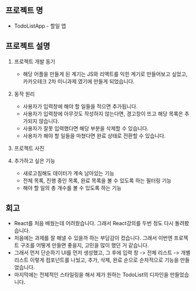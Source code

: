  ## 프로젝트 명
- TodoListApp - 할일 앱 

## 프로젝트 설명 
1. 프로젝트 개발 동기
   - 해당 어플을 만들게 된 계기는 JS와 리액트를 익힌 계기로 만들어보고 싶었고, 카카오테크 2차 미니과제 였기에 만들게 되었습니다.
2. 동작 원리
    - 사용자가 입력창에 해야 할 일들을 적으면 추가됩니다.
    - 사용자가 입력창에 아무것도 작성하지 않는다면, 경고창이 뜨고 해당 목록은 추가되지 않습니다.
    - 사용자가 잘못 입력했다면 해당 부분을 삭제할 수 있습니다.
    - 사용자가 해야 할 일들을 마쳤다면 완료 상태로 전환할 수 있습니다.
3. 프로젝트 사진
   
4. 추가하고 싶은 기능
   - 새로고침해도 데이터가 계속 남아있는 기능
   - 전체 목록, 진행 중인 목록, 완료 목록을 볼 수 있도록 하는 필터링 기능
   - 해야 할 일의 총 개수를 볼 수 있도록 하는 기능

## 회고
- React를 처음 배웠는데 어려웠습니다. 그래서 React강의를 두번 정도 다시 돌려봤습니다.
- 처음에는 과제를 잘 해낼 수 있을까 하는 부담감이 컸습니다. 그래서 이번엔 프로젝트 구조를 어떻게 만들면 좋을지, 고민을 많이 했던 거 같습니다.
- 그래서 먼저 단순하기 UI를 먼저 생성했고, 그 후에 입력 창 -> 전체 리스트 -> 개별 리스트 이렇게 컴포넌트를 나눴고, 추가, 삭제, 완료 순으로 순차적으로 기능을 만들었습니다.
- 마지막에는 전체적인 스타일링을 해서 제가 원하는 TodoList의 디자인을 만들었습니다. 

